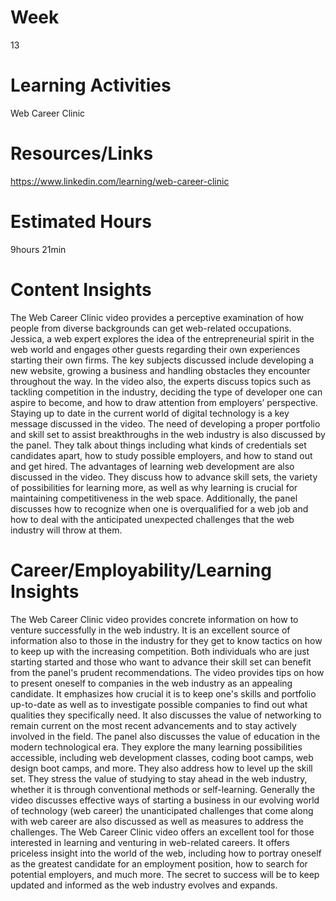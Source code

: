 # Week
13
# Learning Activities
Web Career Clinic
# Resources/Links
https://www.linkedin.com/learning/web-career-clinic
# Estimated Hours
9hours 21min
# Content Insights
The Web Career Clinic video provides a perceptive examination of how people from diverse backgrounds can get web-related occupations. Jessica, a web expert explores the idea of the entrepreneurial spirit in the web world and engages other guests regarding their own experiences starting their own firms. The key subjects discussed include developing a new website, growing a business and handling obstacles they encounter throughout the way. In the video also, the experts discuss topics such as tackling competition in the industry, deciding the type of developer one can aspire to become, and how to draw attention from employers’ perspective. Staying up to date in the current world of digital technology is a key message discussed in the video.
The need of developing a proper portfolio and skill set to assist breakthroughs in the web industry is also discussed by the panel. They talk about things including what kinds of credentials set candidates apart, how to study possible employers, and how to stand out and get hired.
The advantages of learning web development are also discussed in the video. They discuss how to advance skill sets, the variety of possibilities for learning more, as well as why learning is crucial for maintaining competitiveness in the web space. Additionally, the panel discusses how to recognize when one is overqualified for a web job and how to deal with the anticipated unexpected challenges that the web industry will throw at them.
# Career/Employability/Learning Insights
The Web Career Clinic video provides concrete information on how to venture successfully in the web industry. It is an excellent source of information also to those in the industry for they get to know tactics on how to keep up with the increasing competition. Both individuals who are just starting started and those who want to advance their skill set can benefit from the panel's prudent recommendations.
The video provides tips on how to present oneself to companies in the web industry as an appealing candidate. It emphasizes how crucial it is to keep one's skills and portfolio up-to-date as well as to investigate possible companies to find out what qualities they specifically need. It also discusses the value of networking to remain current on the most recent advancements and to stay actively involved in the field.
The panel also discusses the value of education in the modern technological era. They explore the many learning possibilities accessible, including web development classes, coding boot camps, web design boot camps, and more. They also address how to level up the skill set. They stress the value of studying to stay ahead in the web industry, whether it is through conventional methods or self-learning.
Generally the video discusses effective ways of starting a business in our evolving world of technology (web career) the unanticipated challenges that come along with web career are also discussed as well as measures to address the challenges. The Web Career Clinic video offers an excellent tool for those interested in learning and venturing in web-related careers. It offers priceless insight into the world of the web, including how to portray oneself as the greatest candidate for an employment position, how to search for potential employers, and much more. The secret to success will be to keep updated and informed as the web industry evolves and expands.
